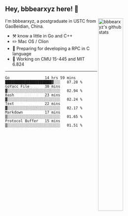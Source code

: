## Hey, bbbearxyz here! :wave:

<img align="right" alt="bbbearxyz's github stats" width="40%" src="https://github-readme-stats.vercel.app/api?username=bbbearxyz&show_icons=true">

I'm bbbearxyz, a postgraduate in USTC from GaoBeidian, China.

-   :hammer_and_pick:    know a little in Go and C++
-   :pencil2: Mac OS / Clion
-   :seedling: Preparing for developing a RPC in C language 
-   :thinking: Working on CMU 15-445 and MIT 6.824
---
<!--START_SECTION:waka-->

```text
Go                14 hrs 59 mins  █████████████████████▓░░░   87.28 %
GoYacc File       30 mins         ▓░░░░░░░░░░░░░░░░░░░░░░░░   02.94 %
Bash              23 mins         ▓░░░░░░░░░░░░░░░░░░░░░░░░   02.24 %
Text              22 mins         ▓░░░░░░░░░░░░░░░░░░░░░░░░   02.17 %
Markdown          17 mins         ▒░░░░░░░░░░░░░░░░░░░░░░░░   01.65 %
Protocol Buffer   15 mins         ▒░░░░░░░░░░░░░░░░░░░░░░░░   01.51 %
```

<!--END_SECTION:waka-->
